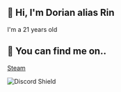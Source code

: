 ## 👋 Hi, I'm Dorian alias Rin 
I'm a 21 years old

## 🔗 You can find me on..
[Steam](https://steamcommunity.com/id/RinKaoru/)

![Discord Shield](https://discordapp.com/api/guilds/1178707724436000818/widget.png?style=banner2)
